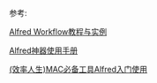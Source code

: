 


参考:

[Alfred Workflow教程与实例](https://www.jianshu.com/p/729d5f9991b8)

[Alfred神器使用手册](http://louiszhai.github.io/2018/05/31/alfred/#alfred-workflow)

[(效率人生)MAC必备工具Alfred入门使用](https://www.jianshu.com/p/6d08c95b7f36)
